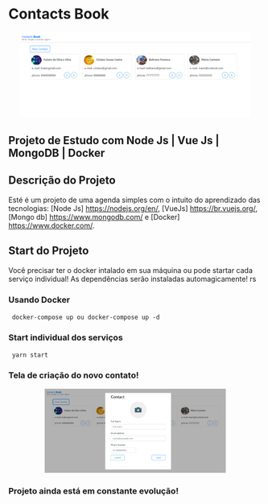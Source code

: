 # Contacts Book

<p align="center">
  <img width="460" src="frontend/src/assets/for_github/img-main.png" /> 
</p>

## Projeto de Estudo com Node Js | Vue Js | MongoDB | Docker

## Descrição do Projeto
Esté é um projeto de uma agenda simples com o intuito do aprendizado das tecnologias: [Node Js] https://nodejs.org/en/, 
[VueJs] https://br.vuejs.org/, [Mongo db] https://www.mongodb.com/ e [Docker] https://www.docker.com/.

## Start do Projeto

Você precisar ter o docker intalado em sua máquina ou pode startar cada serviço individual!
As dependências serão instaladas automagicamente! rs 

### Usando Docker
```
 docker-compose up ou docker-compose up -d
```
### Start individual dos serviços
```
 yarn start
```


### Tela de criação do novo contato!
<p align="center">
  <img width="360" src="frontend/src/assets/for_github/save-contact.png" /> 
</p>


### Projeto ainda está em constante evolução!
